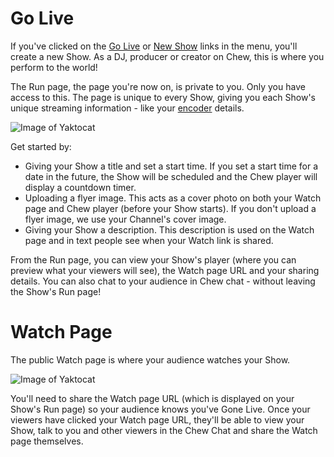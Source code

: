 # Go Live

If you've clicked on the [Go Live](http://chew.tv/account/show/new) or [New Show](http://chew.tv/account/show/new) links in the menu, you'll create a new Show. As a DJ, producer or creator on Chew, this is where you perform to the world!

The Run page, the page you're now on, is private to you. Only you have access to this. The page is unique to every Show, giving you each Show's unique streaming information - like your [encoder](http://chew.tv/guide/encoder_setup/getting_started) details. 

![Image of Yaktocat](https://raw.githubusercontent.com/chewcode/Guide/master/using_chew/go_live_on_chew_1.png)

Get started by:
-	Giving your Show a title and set a start time. If you set a start time for a date in the future, the Show will be scheduled and the Chew player will display a countdown timer.
- Uploading a flyer image. This acts as a cover photo on both your Watch page and Chew player (before your Show starts). If you don't upload a flyer image, we use your Channel's cover image. 
- Giving your Show a description. This description is used on the Watch page and in text people see when your Watch link is shared. 

From the Run page, you can view your Show's player (where you can preview what your viewers will see), the Watch page URL and your sharing details. 
You can also chat to your audience in Chew chat - without leaving the Show's Run page!

# Watch Page

The public Watch page is where your audience watches your Show.

![Image of Yaktocat](https://raw.githubusercontent.com/chewcode/Guide/master/using_chew/go_live_on_chew_2.png)

You'll need to share the Watch page URL (which is displayed on your Show's Run page) so your audience knows you've Gone Live. 
Once your viewers have clicked your Watch page URL, they'll be able to view your Show, talk to you and other viewers in the Chew Chat and share the Watch page themselves.
